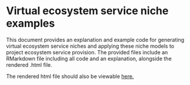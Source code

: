 # Virtual ecosystem service niche examples
This document provides an explanation and example code for generating virtual ecosystem service niches and applying these niche models to project ecosystem service provision. The provided files include an RMarkdown file including all code and an explanation, alongside the rendered .html file. 

The rendered html file should also be viewable [here.](https://htmlpreview.github.io/?https://raw.githubusercontent.com/drexrichards/virtual-es-niche/main/virtual-landscapes.html)

